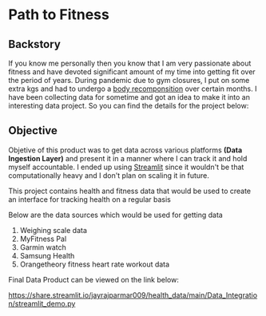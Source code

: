 # Path to Fitness

<h2>Backstory</h2>
If you know me personally then you know that I am very passionate about fitness and have devoted significant amount of my time into getting fit over the period of years. During pandemic due to gym closures, I put on some extra kgs and had to undergo a <a href="https://www.healthline.com/nutrition/body-recomposition">body recomponsition</a> over certain months. I have been collecting data for sometime and got an idea to make it into an interesting data project. So you can find the details for the project below:


<h2>Objective</h2>
Objetive of this product was to get data across various platforms <b>(Data Ingestion Layer)</b> and present it in a manner where I can track it and hold myself accountable. I ended up using <a href="https://https://streamlit.io">Streamlit</a> since it wouldn't be that computationally heavy and I don't plan on scaling it in future. 


This project contains health and fitness data that would be used to create an interface for tracking health on a regular basis

Below are the data sources which would be used for getting data

1. Weighing scale data
2. MyFitness Pal
3. Garmin watch
4. Samsung Health 
5. Orangetheory fitness heart rate workout data


Final Data Product can be viewed on the link below:

<src>https://share.streamlit.io/jayrajparmar009/health_data/main/Data_Integration/streamlit_demo.py</src>
